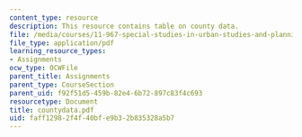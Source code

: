 ```yaml
---
content_type: resource
description: This resource contains table on county data.
file: /media/courses/11-967-special-studies-in-urban-studies-and-planning-economic-development-planning-skills-january-iap-2007/faff12982f4f40bfe9b32b835328a5b7_countydata.pdf
file_type: application/pdf
learning_resource_types:
- Assignments
ocw_type: OCWFile
parent_title: Assignments
parent_type: CourseSection
parent_uid: f92f51d5-459b-82e4-6b72-897c83f4c693
resourcetype: Document
title: countydata.pdf
uid: faff1298-2f4f-40bf-e9b3-2b835328a5b7
---
```

